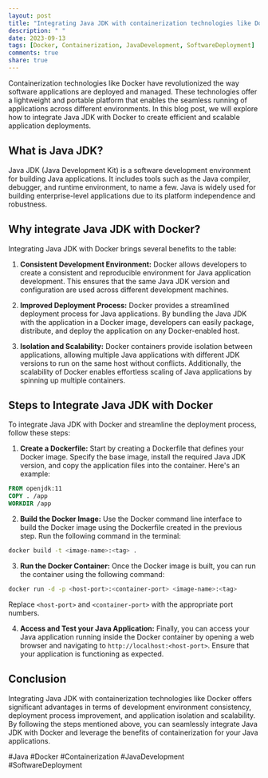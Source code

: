 ```yaml
---
layout: post
title: "Integrating Java JDK with containerization technologies like Docker"
description: " "
date: 2023-09-13
tags: [Docker, Containerization, JavaDevelopment, SoftwareDeployment]
comments: true
share: true
---
```


Containerization technologies like Docker have revolutionized the way software applications are deployed and managed. These technologies offer a lightweight and portable platform that enables the seamless running of applications across different environments. In this blog post, we will explore how to integrate Java JDK with Docker to create efficient and scalable application deployments.

## What is Java JDK?

Java JDK (Java Development Kit) is a software development environment for building Java applications. It includes tools such as the Java compiler, debugger, and runtime environment, to name a few. Java is widely used for building enterprise-level applications due to its platform independence and robustness.

## Why integrate Java JDK with Docker?

Integrating Java JDK with Docker brings several benefits to the table:

1. **Consistent Development Environment:** Docker allows developers to create a consistent and reproducible environment for Java application development. This ensures that the same Java JDK version and configuration are used across different development machines.

2. **Improved Deployment Process:** Docker provides a streamlined deployment process for Java applications. By bundling the Java JDK with the application in a Docker image, developers can easily package, distribute, and deploy the application on any Docker-enabled host.

3. **Isolation and Scalability:** Docker containers provide isolation between applications, allowing multiple Java applications with different JDK versions to run on the same host without conflicts. Additionally, the scalability of Docker enables effortless scaling of Java applications by spinning up multiple containers.

## Steps to Integrate Java JDK with Docker

To integrate Java JDK with Docker and streamline the deployment process, follow these steps:

1. **Create a Dockerfile:** Start by creating a Dockerfile that defines your Docker image. Specify the base image, install the required Java JDK version, and copy the application files into the container. Here's an example:

```Dockerfile
FROM openjdk:11
COPY . /app
WORKDIR /app
```

2. **Build the Docker Image:** Use the Docker command line interface to build the Docker image using the Dockerfile created in the previous step. Run the following command in the terminal:

```bash
docker build -t <image-name>:<tag> .
```

3. **Run the Docker Container:** Once the Docker image is built, you can run the container using the following command:

```bash
docker run -d -p <host-port>:<container-port> <image-name>:<tag>
```

Replace `<host-port>` and `<container-port>` with the appropriate port numbers.

4. **Access and Test your Java Application:** Finally, you can access your Java application running inside the Docker container by opening a web browser and navigating to `http://localhost:<host-port>`. Ensure that your application is functioning as expected.

## Conclusion

Integrating Java JDK with containerization technologies like Docker offers significant advantages in terms of development environment consistency, deployment process improvement, and application isolation and scalability. By following the steps mentioned above, you can seamlessly integrate Java JDK with Docker and leverage the benefits of containerization for your Java applications.

#Java #Docker #Containerization #JavaDevelopment #SoftwareDeployment